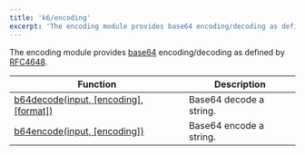 ```yaml
---
title: 'k6/encoding'
excerpt: 'The encoding module provides base64 encoding/decoding as defined by RFC4648.'
---
```


The encoding module provides [base64](https://en.wikipedia.org/wiki/Base64)
encoding/decoding as defined by [RFC4648](https://tools.ietf.org/html/rfc4648).

| Function                                                                                                     | Description             |
| ------------------------------------------------------------------------------------------------------------ | ----------------------- |
| [b64decode(input, [encoding], [format])](/javascript-api/v0.32/k6-encoding/b64decode-input-encoding-format/) | Base64 decode a string. |
| [b64encode(input, [encoding])](/javascript-api/v0.32/k6-encoding/b64encode-input-encoding/)                  | Base64 encode a string. |

